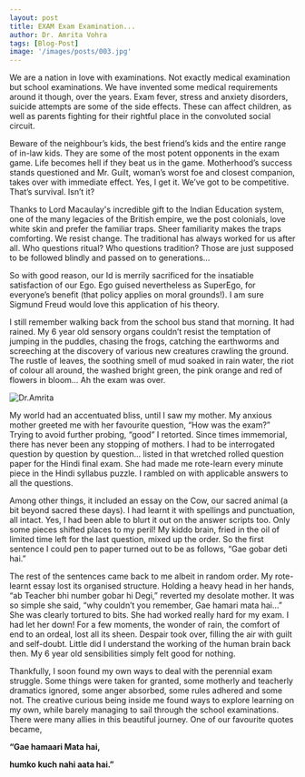 ```yaml
---
layout: post
title: EXAM Exam Examination...
author: Dr. Amrita Vohra
tags: [Blog-Post]
image: '/images/posts/003.jpg'
---
```


We are a nation in love with examinations. Not exactly medical examination but school examinations. We have invented some medical requirements around it though, over the years. Exam fever, stress and anxiety disorders, suicide attempts are some of the side effects. These can affect children, as well as parents fighting for their rightful place in the convoluted social circuit.

Beware of the neighbour’s kids, the best friend’s kids and the entire range of in-law kids. They are some of the most potent opponents in the exam game. Life becomes hell if they beat us in the game. Motherhood’s success stands questioned and Mr. Guilt, woman’s worst foe and closest companion, takes over with immediate effect. Yes, I get it. We’ve got to be competitive. That’s survival. Isn’t it?

Thanks to Lord Macaulay's incredible gift to the Indian Education system, one of the many legacies of the British empire, we the post colonials, love white skin and prefer the familiar traps. Sheer familiarity makes the traps comforting. We resist change. The traditional has always worked for us after all. Who questions ritual? Who questions tradition? Those are just supposed to be followed blindly and passed on to generations...

So with good reason, our Id is merrily sacrificed for the insatiable satisfaction of our Ego. Ego guised nevertheless as SuperEgo, for everyone’s benefit (that policy applies on moral grounds!). I am sure Sigmund Freud would love this application of his theory.

I still remember walking back from the school bus stand that morning. It had rained. My 6 year old sensory organs couldn’t resist the temptation of jumping in the puddles, chasing the frogs, catching the earthworms and screeching at the discovery of various new creatures crawling the ground. The rustle of leaves, the soothing smell of mud soaked in rain water, the riot of colour all around, the washed bright green, the pink orange and red of flowers in bloom... Ah the exam was over.

![Dr.Amrita](https://i.imgur.com/9JGqMiU.jpg)

My world had an accentuated bliss, until I saw my mother. My anxious mother greeted me with her favourite question, “How was the exam?” Trying to avoid further probing, “good” I retorted. Since times immemorial, there has never been any stopping of mothers. I had to be interrogated question by question by question... listed in that wretched rolled question paper for the Hindi final exam. She had made me rote-learn every minute piece in the Hindi syllabus puzzle. I rambled on with applicable answers to all the questions.

Among other things, it included an essay on the Cow, our sacred animal (a bit beyond sacred these days). I had learnt it with spellings and punctuation, all intact. Yes, I had been able to blurt it out on the answer scripts too. Only some pieces shifted places to my peril! My kiddo brain, fried in the oil of limited time left for the last question, mixed up the order. So the first sentence I could pen to paper turned out to be as follows, “Gae gobar deti hai.”

The rest of the sentences came back to me albeit in random order. My rote-learnt essay lost its organised structure. Holding a heavy head in her hands, “ab Teacher bhi number gobar hi Degi,” reverted my desolate mother. It was so simple she said, “why couldn’t you remember, Gae hamari mata hai...” She was clearly tortured to bits. She had worked really hard for my exam. I had let her down! For a few moments, the wonder of rain, the comfort of end to an ordeal, lost all its sheen. Despair took over, filling the air with guilt and self-doubt. Little did I understand the working of the human brain back then. My 6 year old sensibilities simply felt good for nothing.

Thankfully, I soon found my own ways to deal with the perennial exam struggle. Some things were taken for granted, some motherly and teacherly dramatics ignored, some anger absorbed, some rules adhered and some not. The creative curious being inside me found ways to explore learning on my own, while barely managing to sail through the school examinations. There were many allies in this beautiful journey. One of our favourite quotes became,

**“Gae hamaari Mata hai,**

**humko kuch nahi aata hai.”**
